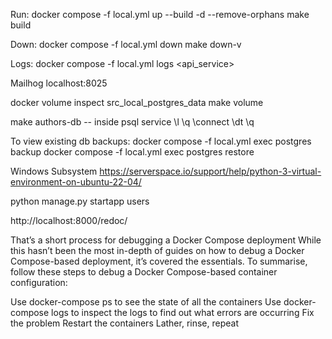 Run:
docker compose -f local.yml up --build -d --remove-orphans
make build

Down:
docker compose -f local.yml down
make down-v

Logs:
docker compose -f local.yml logs <api_service>

Mailhog
localhost:8025 


docker volume inspect src_local_postgres_data
make volume

make authors-db
-- inside psql service
    \l
    \q
    \connect
    \dt
    \q


To view existing db backups:
docker compose -f local.yml exec postgres backup
docker compose -f local.yml exec postgres restore <backupfile>


Windows Subsystem
https://serverspace.io/support/help/python-3-virtual-environment-on-ubuntu-22-04/



python manage.py startapp users


http://localhost:8000/redoc/



That’s a short process for debugging a Docker Compose deployment
While this hasn’t been the most in-depth of guides on how to debug a Docker Compose-based deployment, it’s covered the essentials. To summarise, follow these steps to debug a Docker Compose-based container configuration:

Use docker-compose ps to see the state of all the containers
Use docker-compose logs to inspect the logs to find out what errors are occurring
Fix the problem
Restart the containers
Lather, rinse, repeat